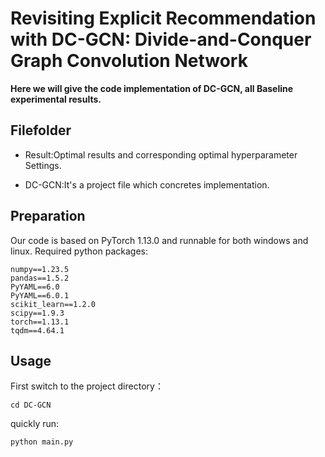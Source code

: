 # Revisiting Explicit Recommendation with DC-GCN: Divide-and-Conquer Graph Convolution Network



**Here we will give the code implementation of DC-GCN, all Baseline experimental results.**



## Filefolder

- Result:Optimal results and corresponding optimal hyperparameter Settings.

- DC-GCN:It's a project file which concretes implementation.

## Preparation

Our code is based on PyTorch 1.13.0 and runnable for both windows and linux. Required python packages:

```text
numpy==1.23.5
pandas==1.5.2
PyYAML==6.0
PyYAML==6.0.1
scikit_learn==1.2.0
scipy==1.9.3
torch==1.13.1
tqdm==4.64.1
```



## Usage

First switch to the project directory：

```
cd DC-GCN
```

quickly run:

```python
python main.py 
```

